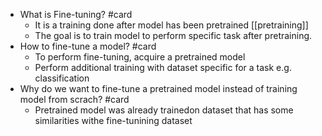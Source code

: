 - What is Fine-tuning? #card
	- It is a training done after model has been pretrained [[pretraining]]
	- The goal is to train model to perform specific task after pretraining.
- How to fine-tune a model? #card
	- To perform fine-tuning, acquire a pretrained model
	- Perform additional training with dataset specific for a task e.g. classification
- Why do we want to fine-tune a pretrained model instead of training model from scrach? #card
	- Pretrained model was already trainedon dataset that has some similarities withe fine-tunining dataset